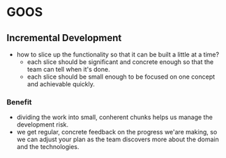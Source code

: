 # GOOS

## Incremental Development

- how to slice up the functionality so that it can be built a little at a time?
  - each slice should be significant and concrete enough so that the team can tell when it's done.
  - each slice should be small enough to be focused on one concept and achievable quickly.

### Benefit

- dividing the work into small, conherent chunks helps us manage the development risk.
- we get regular, concrete feedback on the progress we'are making, so we can adjust your plan as the team discovers more about the domain and the technologies.
